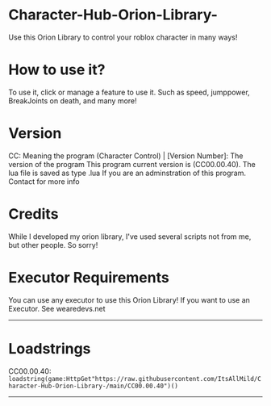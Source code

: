 # Character-Hub-Orion-Library-
Use this Orion Library to control your roblox character in many ways!


# How to use it?
To use it, click or manage a feature to use it. Such as speed, jumppower, BreakJoints on death, and many more!

# Version
CC: Meaning the program (Character Control) | [Version Number]: The version of the program
This program current version is (CC00.00.40).
The lua file is saved as type .lua
If you are an adminstration of this program. Contact for more info

# Credits
While I developed my orion library, I've used several scripts not from me, but other people. So sorry!

# Executor Requirements
You can use any executor to use this Orion Library! If you want to use an Executor. See wearedevs.net

***

# Loadstrings
CC00.00.40: 
`loadstring(game:HttpGet"https://raw.githubusercontent.com/ItsAllMild/Character-Hub-Orion-Library-/main/CC00.00.40")()`
***
